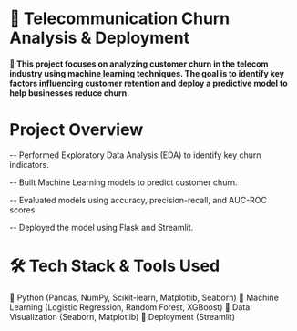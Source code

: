 # **📌 Telecommunication Churn Analysis & Deployment**
#### 🚀 This project focuses on analyzing customer churn in the telecom industry using machine learning techniques. The goal is to identify key factors influencing customer retention and deploy a predictive model to help businesses reduce churn.

 # **Project Overview**
-- Performed Exploratory Data Analysis (EDA) to identify key churn indicators.

-- Built Machine Learning models to predict customer churn.

-- Evaluated models using accuracy, precision-recall, and AUC-ROC scores.

-- Deployed the model using Flask and Streamlit.

# 🛠 Tech Stack & Tools Used
🔹 Python (Pandas, NumPy, Scikit-learn, Matplotlib, Seaborn)
🔹 Machine Learning (Logistic Regression, Random Forest, XGBoost)
🔹 Data Visualization (Seaborn, Matplotlib)
🔹 Deployment (Streamlit)





